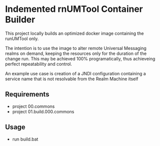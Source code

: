 # Indemented rnUMTool Container Builder

This project locally builds an optimized docker image containing the runUMTool only.

The intention is to use the image to alter remote Universal Messaging realms on demand, keeping the resources only for the duration of the change run. This may be achieved 100% programatically, thus achieveing perfect repeatability and control.

An example use case is creation of a JNDI configuration containing a service name that is not resolvable from the Realm Machine itself

## Requirements

- project 00.commons
- project 01.build.000.commons

## Usage

- run build.bat

